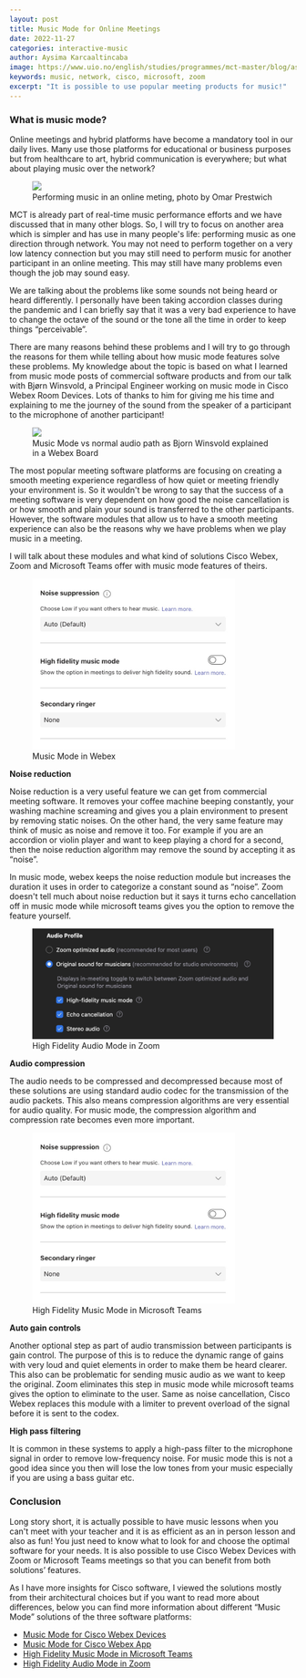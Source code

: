 ```yaml
---
layout: post
title: Music Mode for Online Meetings
date: 2022-11-27
categories: interactive-music
author: Aysima Karcaaltincaba
image: https://www.uio.no/english/studies/programmes/mct-master/blog/assets/image/2022_11_28_aysimab_music-online.jpg
keywords: music, network, cisco, microsoft, zoom
excerpt: "It is possible to use popular meeting products for music!"
---
```


### What is music mode?

Online meetings and hybrid platforms have become a mandatory tool in our daily lives. Many use those platforms for educational or business purposes but from healthcare to art, hybrid communication is everywhere; but what about playing music over the network?

<figure>
   <img
      src="https://www.uio.no/english/studies/programmes/mct-master/blog/assets/image/2022_11_28_aysimab_music-online.jpg"
      style="max-height:400px; width:auto;" />
   <figcaption>Performing music in an online meting, photo by Omar Prestwich</figcaption>
</figure>

MCT is already part of real-time music performance efforts and we have discussed that in many other blogs. So, I will try to focus on another area which is simpler and has use in many people's life: performing music as one direction through network. You may not need to perform together on a very low latency connection but you may still need to perform music for another participant in an online meeting. This may still have many problems even though the job may sound easy.

We are talking about the problems like some sounds not being heard or heard differently. I personally have been taking accordion classes during the pandemic and I can briefly say that it was a very bad experience to have to change the octave of the sound or the tone all the time in order to keep things “perceivable”. 

There are many reasons behind these problems and I will try to go through the reasons for them while telling about how music mode features solve these problems. My knowledge about the topic is based on what I learned from music mode posts of commercial software products and from our talk with Bjørn Winsvold, a Principal Engineer working on music mode in Cisco Webex Room Devices. Lots of thanks to him for giving me his time and explaining to me the journey of the sound from the speaker of a participant to the microphone of another participant!

<figure>
   <img
      src="https://www.uio.no/english/studies/programmes/mct-master/blog/assets/image/2022_11_28_aysimab_music_mode.jpeg"
      style="max-height:600px; width:auto;" />
   <figcaption>Music Mode vs normal audio path as Bjorn Winsvold explained in a Webex Board</figcaption>
</figure>

The most popular meeting software platforms are focusing on creating a smooth meeting experience regardless of how quiet or meeting friendly your environment is. So it wouldn't be wrong to say that the success of a meeting software is very dependent on how good the noise cancellation is or how smooth and plain your sound is transferred to the other participants. However, the software modules that allow us to have a smooth meeting experience can also be the reasons why we have problems when we play music in a meeting.

I will talk about these modules and what kind of solutions Cisco Webex, Zoom and Microsoft Teams offer with music mode features of theirs.

<figure>
   <img src="/assets/image/2022_11_27_aysimab_microsoft.jpg"
   style="max-height:300px; width:auto;" />
   <figcaption>Music Mode in Webex</figcaption>
</figure>

**Noise reduction**

Noise reduction is a very useful feature we can get from commercial meeting software. It removes your coffee machine beeping constantly, your washing machine screaming and gives you a plain environment to present by removing static noises. On the other hand, the very same feature may think of music as noise and remove it too. For example if you are an accordion or violin player and want to keep playing a chord for a second, then the noise reduction algorithm may remove the sound by accepting it as “noise”. 

In music mode, webex keeps the noise reduction module but increases the duration it uses in order to categorize a constant sound as “noise”. Zoom doesn't tell much about noise reduction but it says it turns echo cancellation off in music mode while microsoft teams gives you the option to remove the feature yourself.

<figure>
   <img src="/assets/image/2022_11_27_aysimab_zoom.jpg"
   style="max-height:300px; width:auto;" />
   <figcaption>High Fidelity Audio Mode in Zoom</figcaption>
</figure>


**Audio compression**

The audio needs to be compressed and decompressed because most of these solutions are using standard audio codec for the transmission of the audio packets. This also means compression algorithms are very essential for audio quality. For music mode, the compression algorithm and compression rate becomes even more important.

<figure>
   <img src="/assets/image/2022_11_27_aysimab_microsoft.jpg"
   style="max-height:300px; width:auto;" />
   <figcaption>High Fidelity Music Mode in Microsoft Teams</figcaption>
</figure>

**Auto gain controls**

Another optional step as part of audio transmission between participants is gain control. The purpose of this is to reduce the dynamic range of gains with very loud and quiet elements in order to make them be heard clearer. This also can be problematic for sending music audio as we want to keep the original. Zoom eliminates this step in music mode while microsoft teams gives the option to eliminate to the user. Same as noise cancellation, Cisco Webex replaces this module with a limiter to prevent overload of the signal before it is sent to the codex.


**High pass filtering**

It is common in these systems to apply a high-pass filter to the microphone signal in order to remove low-frequency noise. For music mode this is not a good idea since you then will lose the low tones from your music especially if you are using a bass guitar etc.


### Conclusion

Long story short, it is actually possible to have music lessons when you can't meet with your teacher and it is as efficient as an in person lesson and also as fun! You just need to know what to look for and choose the optimal software for your needs. It is also possible to use Cisco Webex Devices with Zoom or Microsoft Teams meetings so that you can benefit from both solutions’ features.

As I have more insights for Cisco software, I viewed the solutions mostly from their architectural choices but if you want to read more about differences, below you can find more information about different “Music Mode” solutions of the three software platforms:

- [Music Mode for Cisco Webex Devices](https://help.webex.com/en-us/article/n5lfeod/Music-mode-for-Board,-Desk,-and-Room-Series)
- [Music Mode for Cisco Webex App](https://help.webex.com/en-us/article/h7tezj/Webex-App-%7C-Turn-on-music-mode-in-calls-and-meetings)
- [High Fidelity Music Mode in Microsoft Teams](https://support.microsoft.com/en-us/office/use-high-fidelity-music-mode-to-play-music-in-teams-c1550582-2f76-4b31-9f72-e98c7167a18e)
- [High Fidelity Audio Mode in Zoom](https://blog.zoom.us/high-fidelity-music-mode-professional-audio-on-zoom/)
